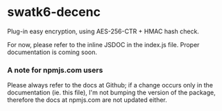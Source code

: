 # swatk6-decenc
Plug-in easy encryption, using AES-256-CTR + HMAC hash check.

For now, please refer to the inline JSDOC in the index.js file. Proper documentation is coming soon.

### A note for npmjs.com users

Please always refer to the docs at Github; if a change occurs only in the documentation (ie. this file), I'm not bumping the version of the package, therefore the docs at npmjs.com are not updated either.
